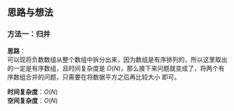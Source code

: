 ## 思路与想法
### 方法一：归并
**思路**：  
可以现将负数数组从整个数组中拆分出来，因为数组是有序排列的，所以这里取出的一定是有序数组，且时间复杂度是 *O*(*N*)，那么接下来问题就变成了，将两个有序数组合并的问题，只需要在将数据平方之后再比较大小
即可。


**时间复杂度**：*O*(*N*)  
**空间复杂度**：*O*(*N*)

